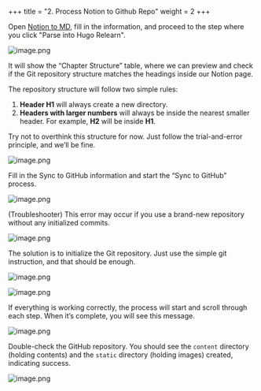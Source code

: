 +++
title = "2. Process Notion to Github Repo"
weight = 2
+++


Open [Notion to MD](https://notion-to-md.bamidev.com/), fill in the information, and proceed to the step where you click "Parse into Hugo Relearn".


![image.png](/images/003-iii-level-2-notion-to-github-repo/14-501526-image.png)


It will show the “Chapter Structure” table, where we can preview and check if the Git repository structure matches the headings inside our Notion page.


The repository structure will follow two simple rules:

1. **Header H1** will always create a new directory.
2. **Headers with larger numbers** will always be inside the nearest smaller header. For example, **H2** will be inside **H1**.

Try not to overthink this structure for now. Just follow the trial-and-error principle, and we’ll be fine.


![image.png](/images/003-iii-level-2-notion-to-github-repo/14-998911-image.png)


Fill in the Sync to GitHub information and start the “Sync to GitHub” process.


![image.png](/images/003-iii-level-2-notion-to-github-repo/14-386407-image.png)


(Troubleshooter) This error may occur if you use a brand-new repository without any initialized commits.


![image.png](/images/003-iii-level-2-notion-to-github-repo/14-354698-image.png)


The solution is to initialize the Git repository. Just use the simple git instruction, and that should be enough.


![image.png](/images/003-iii-level-2-notion-to-github-repo/14-561603-image.png)


![image.png](/images/003-iii-level-2-notion-to-github-repo/14-946257-image.png)


If everything is working correctly, the process will start and scroll through each step. When it’s complete, you will see this message.


![image.png](/images/003-iii-level-2-notion-to-github-repo/14-627125-image.png)


Double-check the GitHub repository. You should see the `content` directory (holding contents) and the `static` directory (holding images) created, indicating success.


![image.png](/images/003-iii-level-2-notion-to-github-repo/14-650695-image.png)


